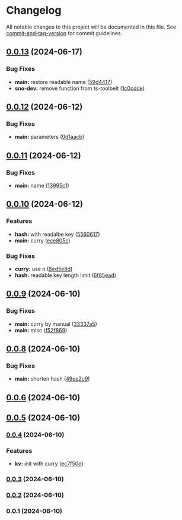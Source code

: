# Changelog

All notable changes to this project will be documented in this file. See [commit-and-tag-version](https://github.com/absolute-version/commit-and-tag-version) for commit guidelines.

## [0.0.13](https://github.com/snomiao/keyv-cached-with/compare/v0.0.12...v0.0.13) (2024-06-17)


### Bug Fixes

* **main:** restore readable name ([59d4417](https://github.com/snomiao/keyv-cached-with/commit/59d441730c5edb23f54b1351ce472b87892dea02))
* **sno-dev:** remove function from ts-toolbelt ([1c0cdde](https://github.com/snomiao/keyv-cached-with/commit/1c0cddebdc2ce11c4d9ed28145554b5882526d6f))

## [0.0.12](https://github.com/snomiao/keyv-cached-with/compare/v0.0.11...v0.0.12) (2024-06-12)


### Bug Fixes

* **main:** parameters ([0d1aacb](https://github.com/snomiao/keyv-cached-with/commit/0d1aacb789237b4c940305c8c2dc0b745f1ba7ed))

## [0.0.11](https://github.com/snomiao/keyv-cached-with/compare/v0.0.10...v0.0.11) (2024-06-12)


### Bug Fixes

* **main:** name ([13995c1](https://github.com/snomiao/keyv-cached-with/commit/13995c14cdaa90b1fe2132939ed9f54226bb115e))

## [0.0.10](https://github.com/snomiao/keyv-cached-with/compare/v0.0.9...v0.0.10) (2024-06-12)


### Features

* **hash:** with readalbe key ([5560617](https://github.com/snomiao/keyv-cached-with/commit/5560617b8ccb08f54256a3779b8ec0a1d6c0225d))
* **main:** curry ([ece805c](https://github.com/snomiao/keyv-cached-with/commit/ece805c15df6dc4616cf1c430eb543aa97d914b9))


### Bug Fixes

* **curry:** use n ([8ed5e8d](https://github.com/snomiao/keyv-cached-with/commit/8ed5e8d1a15260a9b5a9ad24c2bb7c490df38808))
* **hash:** readable key length limit ([6f85ead](https://github.com/snomiao/keyv-cached-with/commit/6f85ead0894bfa38677f60e07ebdd4d1a1efb11d))

## [0.0.9](https://github.com/snomiao/keyv-cached-with/compare/v0.0.8...v0.0.9) (2024-06-10)


### Bug Fixes

* **main:** curry by manual ([33337a5](https://github.com/snomiao/keyv-cached-with/commit/33337a54db9973c24d1c419be80db52ffbdeb422))
* **main:** misc ([f52f869](https://github.com/snomiao/keyv-cached-with/commit/f52f86958dbdfb69e1c9832bb60235f4a9ac8f8a))

## [0.0.8](https://github.com/snomiao/keyv-cached-with/compare/v0.0.6...v0.0.8) (2024-06-10)


### Bug Fixes

* **main:** shorten hash ([49ee2c9](https://github.com/snomiao/keyv-cached-with/commit/49ee2c949c7e9057a2276c065ffee52d62f08a75))

## [0.0.6](https://github.com/snomiao/keyv-cached-with/compare/v0.0.5...v0.0.6) (2024-06-10)

## [0.0.5](https://github.com/snomiao/keyv-cached-with/compare/v0.0.4...v0.0.5) (2024-06-10)

### [0.0.4](https://github.com/snomiao/keyv-cached-with/compare/v0.0.3...v0.0.4) (2024-06-10)


### Features

* **kv:** init with curry ([ec7f50d](https://github.com/snomiao/keyv-cached-with/commit/ec7f50d10697da123ef084d9ef495e53e163ee55))

### [0.0.3](https://github.com/snomiao/keyv-cached-with/compare/v0.0.2...v0.0.3) (2024-06-10)

### [0.0.2](https://github.com/snomiao/keyv-cached-with/compare/v0.0.1...v0.0.2) (2024-06-10)

### 0.0.1 (2024-06-10)
